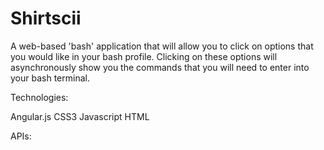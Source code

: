 Shirtscii
==================

A web-based 'bash' application that will allow you to click on options that you would like in your bash profile. Clicking on these options will asynchronously show you the commands that you will need to enter into your bash terminal.


Technologies:

Angular.js
CSS3
Javascript
HTML


APIs: